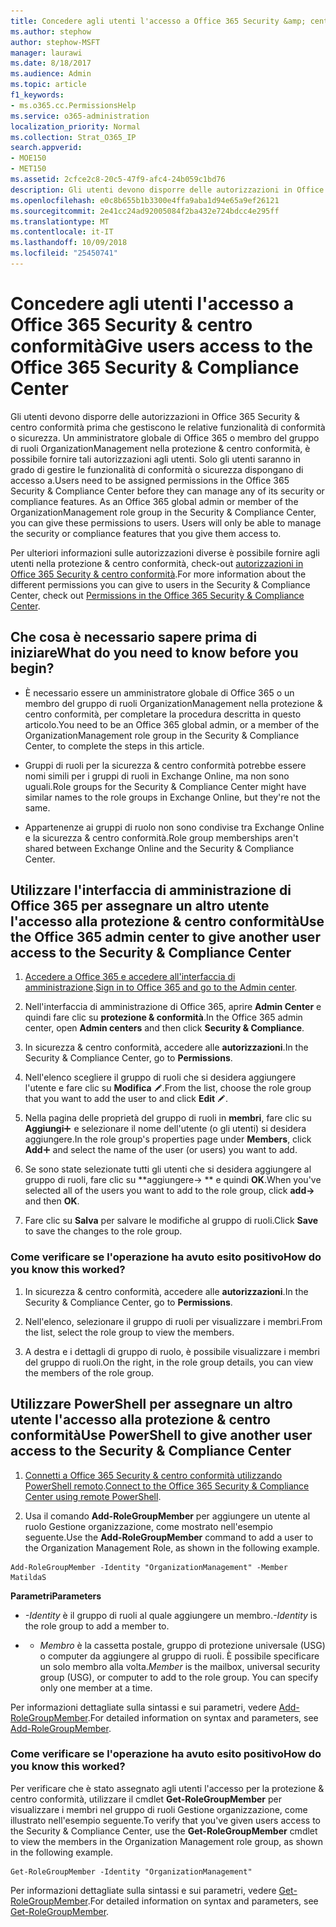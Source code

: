 ```yaml
---
title: Concedere agli utenti l'accesso a Office 365 Security &amp; centro conformità
ms.author: stephow
author: stephow-MSFT
manager: laurawi
ms.date: 8/18/2017
ms.audience: Admin
ms.topic: article
f1_keywords:
- ms.o365.cc.PermissionsHelp
ms.service: o365-administration
localization_priority: Normal
ms.collection: Strat_O365_IP
search.appverid:
- MOE150
- MET150
ms.assetid: 2cfce2c8-20c5-47f9-afc4-24b059c1bd76
description: Gli utenti devono disporre delle autorizzazioni in Office 365 Security &amp; centro conformità prima che gestiscono le relative funzionalità di conformità o sicurezza.
ms.openlocfilehash: e0c8b655b1b3300e4ffa9aba1d94e65a9ef26121
ms.sourcegitcommit: 2e41cc24ad92005084f2ba432e724bdcc4e295ff
ms.translationtype: MT
ms.contentlocale: it-IT
ms.lasthandoff: 10/09/2018
ms.locfileid: "25450741"
---
```

# <a name="give-users-access-to-the-office-365-security-amp-compliance-center"></a><span data-ttu-id="9551b-103">Concedere agli utenti l'accesso a Office 365 Security &amp; centro conformità</span><span class="sxs-lookup"><span data-stu-id="9551b-103">Give users access to the Office 365 Security &amp; Compliance Center</span></span>

<span data-ttu-id="9551b-p101">Gli utenti devono disporre delle autorizzazioni in Office 365 Security &amp; centro conformità prima che gestiscono le relative funzionalità di conformità o sicurezza. Un amministratore globale di Office 365 o membro del gruppo di ruoli OrganizationManagement nella protezione &amp; centro conformità, è possibile fornire tali autorizzazioni agli utenti. Solo gli utenti saranno in grado di gestire le funzionalità di conformità o sicurezza dispongano di accesso a.</span><span class="sxs-lookup"><span data-stu-id="9551b-p101">Users need to be assigned permissions in the Office 365 Security &amp; Compliance Center before they can manage any of its security or compliance features. As an Office 365 global admin or member of the OrganizationManagement role group in the Security &amp; Compliance Center, you can give these permissions to users. Users will only be able to manage the security or compliance features that you give them access to.</span></span> 
  
<span data-ttu-id="9551b-107">Per ulteriori informazioni sulle autorizzazioni diverse è possibile fornire agli utenti nella protezione &amp; centro conformità, check-out [autorizzazioni in Office 365 Security &amp; centro conformità](permissions-in-the-security-and-compliance-center.md).</span><span class="sxs-lookup"><span data-stu-id="9551b-107">For more information about the different permissions you can give to users in the Security &amp; Compliance Center, check out [Permissions in the Office 365 Security &amp; Compliance Center](permissions-in-the-security-and-compliance-center.md).</span></span>
  
## <a name="what-do-you-need-to-know-before-you-begin"></a><span data-ttu-id="9551b-108">Che cosa è necessario sapere prima di iniziare</span><span class="sxs-lookup"><span data-stu-id="9551b-108">What do you need to know before you begin?</span></span>

- <span data-ttu-id="9551b-109">È necessario essere un amministratore globale di Office 365 o un membro del gruppo di ruoli OrganizationManagement nella protezione &amp; centro conformità, per completare la procedura descritta in questo articolo.</span><span class="sxs-lookup"><span data-stu-id="9551b-109">You need to be an Office 365 global admin, or a member of the OrganizationManagement role group in the Security &amp; Compliance Center, to complete the steps in this article.</span></span>
    
- <span data-ttu-id="9551b-110">Gruppi di ruoli per la sicurezza &amp; centro conformità potrebbe essere nomi simili per i gruppi di ruoli in Exchange Online, ma non sono uguali.</span><span class="sxs-lookup"><span data-stu-id="9551b-110">Role groups for the Security &amp; Compliance Center might have similar names to the role groups in Exchange Online, but they're not the same.</span></span> 
    
- <span data-ttu-id="9551b-111">Appartenenze ai gruppi di ruolo non sono condivise tra Exchange Online e la sicurezza &amp; centro conformità.</span><span class="sxs-lookup"><span data-stu-id="9551b-111">Role group memberships aren't shared between Exchange Online and the Security &amp; Compliance Center.</span></span>
    
## <a name="use-the-office-365-admin-center-to-give-another-user-access-to-the-security-amp-compliance-center"></a><span data-ttu-id="9551b-112">Utilizzare l'interfaccia di amministrazione di Office 365 per assegnare un altro utente l'accesso alla protezione &amp; centro conformità</span><span class="sxs-lookup"><span data-stu-id="9551b-112">Use the Office 365 admin center to give another user access to the Security &amp; Compliance Center</span></span>

1. <span data-ttu-id="9551b-113">[Accedere a Office 365 e accedere all'interfaccia di amministrazione](https://go.microsoft.com/fwlink/p/?LinkId=525275).</span><span class="sxs-lookup"><span data-stu-id="9551b-113">[Sign in to Office 365 and go to the Admin center](https://go.microsoft.com/fwlink/p/?LinkId=525275).</span></span>
    
2. <span data-ttu-id="9551b-114">Nell'interfaccia di amministrazione di Office 365, aprire **Admin Center** e quindi fare clic su **protezione &amp; conformità**.</span><span class="sxs-lookup"><span data-stu-id="9551b-114">In the Office 365 admin center, open **Admin centers** and then click **Security &amp; Compliance**.</span></span> 
    
3. <span data-ttu-id="9551b-115">In sicurezza &amp; centro conformità, accedere alle **autorizzazioni**.</span><span class="sxs-lookup"><span data-stu-id="9551b-115">In the Security &amp; Compliance Center, go to **Permissions**.</span></span>
    
4. <span data-ttu-id="9551b-116">Nell'elenco scegliere il gruppo di ruoli che si desidera aggiungere l'utente e fare clic su **Modifica** ![sull'icona Modifica](media/O365_MDM_CreatePolicy_EditIcon.gif).</span><span class="sxs-lookup"><span data-stu-id="9551b-116">From the list, choose the role group that you want to add the user to and click **Edit** ![Edit icon](media/O365_MDM_CreatePolicy_EditIcon.gif).</span></span>
    
5. <span data-ttu-id="9551b-117">Nella pagina delle proprietà del gruppo di ruoli in **membri**, fare clic su **Aggiungi**![Aggiungi icona](media/ITPro-EAC-AddIcon.gif) e selezionare il nome dell'utente (o gli utenti) si desidera aggiungere.</span><span class="sxs-lookup"><span data-stu-id="9551b-117">In the role group's properties page under **Members**, click **Add**![Add Icon](media/ITPro-EAC-AddIcon.gif) and select the name of the user (or users) you want to add.</span></span> 
    
6. <span data-ttu-id="9551b-118">Se sono state selezionate tutti gli utenti che si desidera aggiungere al gruppo di ruoli, fare clic su \*\*aggiungere-\> \*\* e quindi **OK**.</span><span class="sxs-lookup"><span data-stu-id="9551b-118">When you've selected all of the users you want to add to the role group, click **add-\>** and then **OK**.</span></span>
    
7. <span data-ttu-id="9551b-119">Fare clic su **Salva** per salvare le modifiche al gruppo di ruoli.</span><span class="sxs-lookup"><span data-stu-id="9551b-119">Click **Save** to save the changes to the role group.</span></span> 
    
### <a name="how-do-you-know-this-worked"></a><span data-ttu-id="9551b-120">Come verificare se l'operazione ha avuto esito positivo</span><span class="sxs-lookup"><span data-stu-id="9551b-120">How do you know this worked?</span></span>

1. <span data-ttu-id="9551b-121">In sicurezza &amp; centro conformità, accedere alle **autorizzazioni**.</span><span class="sxs-lookup"><span data-stu-id="9551b-121">In the Security &amp; Compliance Center, go to **Permissions**.</span></span>
    
2. <span data-ttu-id="9551b-122">Nell'elenco, selezionare il gruppo di ruoli per visualizzare i membri.</span><span class="sxs-lookup"><span data-stu-id="9551b-122">From the list, select the role group to view the members.</span></span>
    
3. <span data-ttu-id="9551b-123">A destra e i dettagli di gruppo di ruolo, è possibile visualizzare i membri del gruppo di ruoli.</span><span class="sxs-lookup"><span data-stu-id="9551b-123">On the right, in the role group details, you can view the members of the role group.</span></span>
    
## <a name="use-powershell-to-give-another-user-access-to-the-security-amp-compliance-center"></a><span data-ttu-id="9551b-124">Utilizzare PowerShell per assegnare un altro utente l'accesso alla protezione &amp; centro conformità</span><span class="sxs-lookup"><span data-stu-id="9551b-124">Use PowerShell to give another user access to the Security &amp; Compliance Center</span></span>

1. <span data-ttu-id="9551b-125">[Connetti a Office 365 Security &amp; centro conformità utilizzando PowerShell remoto](https://go.microsoft.com/fwlink/p/?LinkID=627084).</span><span class="sxs-lookup"><span data-stu-id="9551b-125">[Connect to the Office 365 Security &amp; Compliance Center using remote PowerShell](https://go.microsoft.com/fwlink/p/?LinkID=627084).</span></span>
    
2. <span data-ttu-id="9551b-126">Usa il comando **Add-RoleGroupMember** per aggiungere un utente al ruolo Gestione organizzazione, come mostrato nell'esempio seguente.</span><span class="sxs-lookup"><span data-stu-id="9551b-126">Use the **Add-RoleGroupMember** command to add a user to the Organization Management Role, as shown in the following example.</span></span> 
    
  ```
  Add-RoleGroupMember -Identity "OrganizationManagement" -Member MatildaS
  
  ```

 <span data-ttu-id="9551b-127">**Parametri**</span><span class="sxs-lookup"><span data-stu-id="9551b-127">**Parameters**</span></span>
  
-  <span data-ttu-id="9551b-128">_-Identity_ è il gruppo di ruoli al quale aggiungere un membro.</span><span class="sxs-lookup"><span data-stu-id="9551b-128">_-Identity_ is the role group to add a member to.</span></span> 
    
- - <span data-ttu-id="9551b-p102">_Membro_ è la cassetta postale, gruppo di protezione universale (USG) o computer da aggiungere al gruppo di ruoli. È possibile specificare un solo membro alla volta.</span><span class="sxs-lookup"><span data-stu-id="9551b-p102">_Member_ is the mailbox, universal security group (USG), or computer to add to the role group. You can specify only one member at a time.</span></span> 
    
<span data-ttu-id="9551b-131">Per informazioni dettagliate sulla sintassi e sui parametri, vedere [Add-RoleGroupMember](https://go.microsoft.com/fwlink/p/?LinkId=510859).</span><span class="sxs-lookup"><span data-stu-id="9551b-131">For detailed information on syntax and parameters, see [Add-RoleGroupMember](https://go.microsoft.com/fwlink/p/?LinkId=510859).</span></span>
  
### <a name="how-do-you-know-this-worked"></a><span data-ttu-id="9551b-132">Come verificare se l'operazione ha avuto esito positivo</span><span class="sxs-lookup"><span data-stu-id="9551b-132">How do you know this worked?</span></span>

<span data-ttu-id="9551b-133">Per verificare che è stato assegnato agli utenti l'accesso per la protezione &amp; centro conformità, utilizzare il cmdlet **Get-RoleGroupMember** per visualizzare i membri nel gruppo di ruoli Gestione organizzazione, come illustrato nell'esempio seguente.</span><span class="sxs-lookup"><span data-stu-id="9551b-133">To verify that you've given users access to the Security &amp; Compliance Center, use the **Get-RoleGroupMember** cmdlet to view the members in the Organization Management role group, as shown in the following example.</span></span> 
  
```
Get-RoleGroupMember -Identity "OrganizationManagement"

```

<span data-ttu-id="9551b-134">Per informazioni dettagliate sulla sintassi e sui parametri, vedere [Get-RoleGroupMember](https://go.microsoft.com/fwlink/p/?LinkId=510860).</span><span class="sxs-lookup"><span data-stu-id="9551b-134">For detailed information on syntax and parameters, see [Get-RoleGroupMember](https://go.microsoft.com/fwlink/p/?LinkId=510860).</span></span>
  

